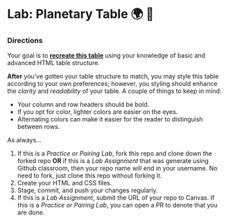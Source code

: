 # Lab: Planetary Table 🌍 🔭

### Directions

Your goal is to [**recreate this table**](https://raw.githubusercontent.com/The-Marcy-Lab-School/planetary-table/master/table.png) using your knowledge of basic and advanced HTML table structure.

**After** you've gotten your table structure to match, you may style this table according to your own preferences; however, you styling should enhance the _clarity_ and _readability_ of your table. A couple of things to keep in mind:
  * Your column and row headers should be bold.
  * If you opt for color, lighter colors are easier on the eyes.
  * Alternating colors can make it easier for the reader to distinguish between rows.

As always...
  1. If this is a *Practice or Pairing Lab*, fork this repo and clone down the forked repo **OR** if this is a *Lab Assignment* that was generate using Github classroom, then your repo name will end in your username. No need to fork, just clone this repo without forking it.
  2. Create your HTML and CSS files.
  3. Stage, commit, and push your changes regularly.
  4. If this is a *Lab Assignment*, submit the URL of your repo to Canvas. If this is a *Practice or Pairing Lab*, you can open a PR to denote that you are done.


